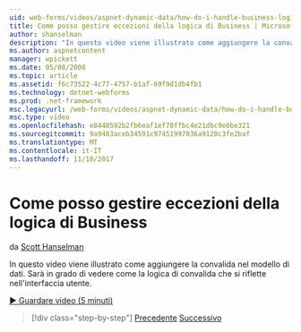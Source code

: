 ```yaml
---
uid: web-forms/videos/aspnet-dynamic-data/how-do-i-handle-business-logic-exceptions
title: Come posso gestire eccezioni della logica di Business | Microsoft Docs
author: shanselman
description: "In questo video viene illustrato come aggiungere la convalida nel modello di dati. Sarà in grado di vedere come la logica di convalida che si riflette nell'interfaccia utente."
ms.author: aspnetcontent
manager: wpickett
ms.date: 05/08/2008
ms.topic: article
ms.assetid: f6c73522-4c77-4757-b1af-69f9d1db4fb1
ms.technology: dotnet-webforms
ms.prod: .net-framework
msc.legacyurl: /web-forms/videos/aspnet-dynamic-data/how-do-i-handle-business-logic-exceptions
msc.type: video
ms.openlocfilehash: e8448592b2fb6eaf1ef70ffbc4e21dbc9e0be321
ms.sourcegitcommit: 9a9483aceb34591c97451997036a9120c3fe2baf
ms.translationtype: MT
ms.contentlocale: it-IT
ms.lasthandoff: 11/10/2017
---
```

<a name="how-do-i-handle-business-logic-exceptions"></a>Come posso gestire eccezioni della logica di Business
====================
da [Scott Hanselman](https://github.com/shanselman)

In questo video viene illustrato come aggiungere la convalida nel modello di dati. Sarà in grado di vedere come la logica di convalida che si riflette nell'interfaccia utente.

[&#9654; Guardare video (5 minuti)](https://channel9.msdn.com/Blogs/ASP-NET-Site-Videos/how-do-i-handle-business-logic-exceptions)

>[!div class="step-by-step"]
[Precedente](how-do-i-change-how-my-fields-render.md)
[Successivo](how-do-i-make-custom-pages.md)
